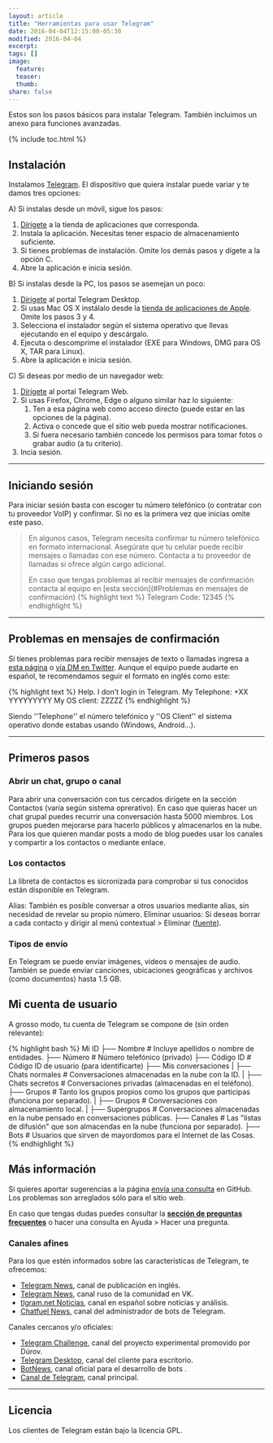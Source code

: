 ```yaml
---
layout: article
title: "Herramientas para usar Telegram"
date: 2016-04-04T12:15:00-05:30
modified: 2016-04-04
excerpt:
tags: []
image:
  feature:
  teaser:
  thumb:
share: false
---
```


Estos son los pasos básicos para instalar Telegram. También incluimos un anexo para funciones avanzadas.

{% include toc.html %}

## Instalación

Instalamos [Telegram](https://telegram.org/). El dispositivo que quiera instalar puede variar y te damos tres opciones:

A) Si instalas desde un móvil, sigue los pasos:

1. [Dírigete](https://telegram.org/dl) a la tienda de aplicaciones que corresponda.
2. Instala la aplicación. Necesitas tener espacio de almacenamiento suficiente.
3. Si tienes problemas de instalación. Omite los demás pasos y dígete a la opción C.
4. Abre la aplicación e inicia sesión.

B) Si instalas desde la PC, los pasos se asemejan un poco:

1. [Dírigete](https://desktop.telegram.org/) al portal Telegram Desktop.
2. Si usas Mac OS X instálalo desde la [tienda de aplicaciones de Apple](https://itunes.apple.com/us/app/telegram-desktop/id946399090). Omite los pasos 3 y 4.
3. Selecciona el instalador según el sistema operativo que llevas ejecutando en el equipo y descárgalo.
4. Ejecuta o descomprime el instalador (EXE para Windows, DMG para OS X, TAR para Linux).
5. Abre la aplicación e inicia sesión.

C) Si deseas por medio de un navegador web:
1. [Dírigete](https://web.telegram.org/) al portal Telegram Web.
2. Si usas Firefox, Chrome, Edge o alguno similar haz lo siguiente:
	 1. Ten a esa página web como acceso directo (puede estar en las opciones de la página).
	 2. Activa o concede que el sitio web pueda mostrar notificaciones.
	 3. Si fuera necesario también concede los permisos para tomar fotos o grabar audio (a tu criterio).
3. Incia sesión.

---

## Iniciando sesión

Para iniciar sesión basta con escoger tu número telefónico (o contratar con tu proveedor VoIP) y confirmar. Si no es la primera vez que inicias omite este paso.

>En algunos casos, Telegram necesita confirmar tu número telefónico en formato internacional. Asegúrate que tu celular puede recibir mensajes o llamadas con ese número. Contacta a tu proveedor de llamadas si ofrece algún cargo adicional.
>
>En caso que tengas problemas al recibir mensajes de confirmación contacta al equipo en [esta sección](#Problemas en mensajes de confirmación)
{% highlight text %}
Telegram Code: 12345
{% endhighlight %}

---

## Problemas en mensajes de confirmación
Si tienes problemas para recibir mensajes de texto o llamadas ingresa a [esta página](https://telegram.org/support) o [vía DM en Twitter](https://twitter.com/smstelegram).
Aunque el equipo puede audarte en español, te recomendamos seguir el formato en inglés como este:

{% highlight text %}
Help. I don't login in Telegram.
My Telephone: +XX YYYYYYYYY
My OS client: ZZZZZ
{% endhighlight %}

Siendo ''Telephone'' el número telefónico y ''OS Client'' el sistema operativo donde estabas usando (Windows, Android...).

---

## Primeros pasos

### Abrir un chat, grupo o canal

Para abrir una conversación con tus cercados dirígete en la sección Contactos (varía según sistema oprerativo). En caso que quieras hacer un chat grupal puedes recurrir una conversación hasta 5000 miembros. Los grupos pueden mejorarse para hacerlo públicos y almacenarlos en la nube. Para los que quieren mandar posts a modo de blog puedes usar los canales y compartir a los contactos o mediante enlace.

### Los contactos

La libreta de contactos es sicronizada para comprobar si tus conocidos están disponible en Telegram. 

Alias: También es posible conversar a otros usuarios mediante alias, sin necesidad de revelar su propio número.
Eliminar usuarios: Si deseas borrar a cada contacto y dirigir al menú contextual > Eliminar ([fuente](http://technology.onehowto.com/article/how-to-delete-a-telegram-contact-1472.html)).

### Tipos de envío

En Telegram  se puede envíar imágenes, videos o mensajes de audio. También se puede envíar canciones, ubicaciones geográficas y archivos (como documentos) hasta 1.5 GB. 

## Mi cuenta de usuario

A grosso modo, tu cuenta de Telegram se compone de (sin orden relevante):

{% highlight bash %}
Mi ID
├── Nombre                              # Incluye apellidos o nombre de entidades.
├── Número                              # Número telefónico (privado)
├── Código ID                           # Código ID de usuario (para identificarte)
├── Mis conversaciones
|    ├── Chats normales                 # Conversaciones almacenadas en la nube con la ID.
|    ├── Chats secretos		            # Conversaciones privadas (almacenadas en el teléfono).
├── Grupos                              # Tanto los grupos propios como los grupos que participas (funciona por separado).
|    ├── Grupos                         # Conversaciones con almacenamiento local.
|    ├── Supergrupos                    # Conversaciones almacenadas en la nube pensado en conversaciones públicas.
├── Canales                             # Las "listas de difusión" que son almacendas en la nube (funciona por separado).
├── Bots                                # Usuarios que sirven de mayordomos para el Internet de las Cosas.
{% endhighlight %}

## Más información

Si quieres aportar sugerencias a la página [envía una consulta](https://github.com/Niaj-scio/niaj-scio.github.io/issues) en GitHub. Los problemas son arreglados sólo para el sitio web.

En caso que tengas dudas puedes consultar la **[sección de preguntas frecuentes](https://telegram.org/faq/es)** o hacer una consulta en Ayuda > Hacer una pregunta.

### Canales afines
Para los que estén informados sobre las características de Telegram, te ofrecemos:

* [Telegram News](https://telegram.me/newschannel), canal de publicación en inglés.
* [Telegram News](https://telegram.me/tnews_ru), canal ruso de la comunidad en VK.
* [tlgram.net Noticias](https://telegram.me/tlgramNET), canal en español sobre noticias y análisis.
* [Chatfuel News](https://telegram.me/chatfuel), canal del administrador de bots de Telegram.

Canales cercanos y/o oficiales:

* [Telegram Challenge](https://telegram.me/durovschallenge), canal del proyecto experimental promovido por Dúrov.
* [Telegram Desktop](https://telegram.me/desktop), canal del cliente para escritorio.
* [BotNews](https://telegram.me/BotNews), canal oficial para el desarrollo de bots .
* [Canal de Telegram](https://telegram.me/telegram), canal principal.
---

## Licencia

Los clientes de Telegram están bajo la licencia GPL.
